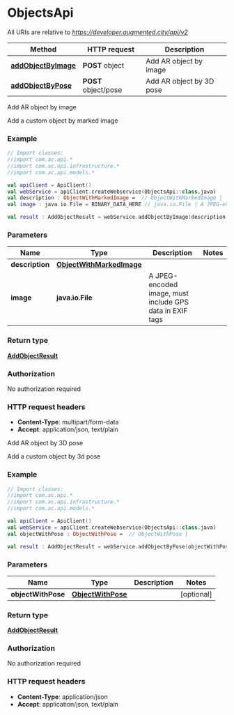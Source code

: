 # ObjectsApi

All URIs are relative to *https://developer.augmented.city/api/v2*

Method | HTTP request | Description
------------- | ------------- | -------------
[**addObjectByImage**](ObjectsApi.md#addObjectByImage) | **POST** object | Add AR object by image
[**addObjectByPose**](ObjectsApi.md#addObjectByPose) | **POST** object/pose | Add AR object by 3D pose



Add AR object by image

Add a custom object by marked image

### Example
```kotlin
// Import classes:
//import com.ac.api.*
//import com.ac.api.infrastructure.*
//import com.ac.api.models.*

val apiClient = ApiClient()
val webService = apiClient.createWebservice(ObjectsApi::class.java)
val description : ObjectWithMarkedImage =  // ObjectWithMarkedImage | 
val image : java.io.File = BINARY_DATA_HERE // java.io.File | A JPEG-encoded image, must include GPS data in EXIF tags

val result : AddObjectResult = webService.addObjectByImage(description, image)
```

### Parameters

Name | Type | Description  | Notes
------------- | ------------- | ------------- | -------------
 **description** | [**ObjectWithMarkedImage**](ObjectWithMarkedImage.md)|  |
 **image** | **java.io.File**| A JPEG-encoded image, must include GPS data in EXIF tags |

### Return type

[**AddObjectResult**](AddObjectResult.md)

### Authorization

No authorization required

### HTTP request headers

 - **Content-Type**: multipart/form-data
 - **Accept**: application/json, text/plain


Add AR object by 3D pose

Add a custom object by 3d pose

### Example
```kotlin
// Import classes:
//import com.ac.api.*
//import com.ac.api.infrastructure.*
//import com.ac.api.models.*

val apiClient = ApiClient()
val webService = apiClient.createWebservice(ObjectsApi::class.java)
val objectWithPose : ObjectWithPose =  // ObjectWithPose | 

val result : AddObjectResult = webService.addObjectByPose(objectWithPose)
```

### Parameters

Name | Type | Description  | Notes
------------- | ------------- | ------------- | -------------
 **objectWithPose** | [**ObjectWithPose**](ObjectWithPose.md)|  | [optional]

### Return type

[**AddObjectResult**](AddObjectResult.md)

### Authorization

No authorization required

### HTTP request headers

 - **Content-Type**: application/json
 - **Accept**: application/json, text/plain

